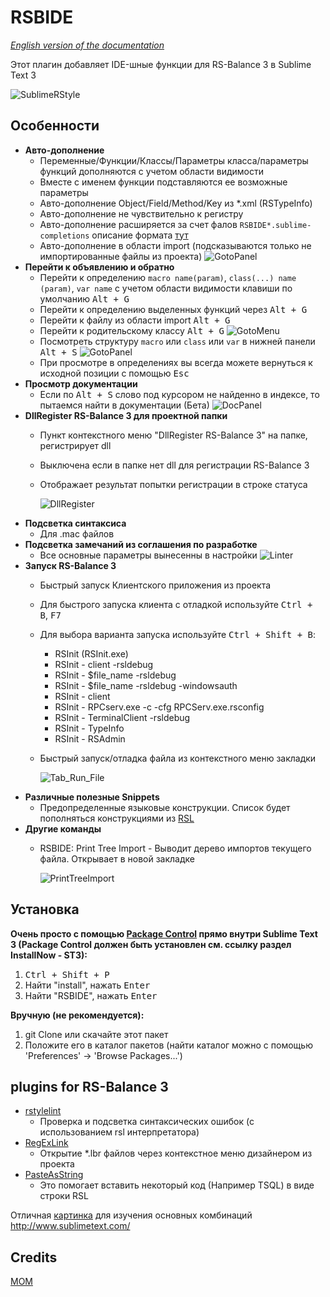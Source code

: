 # RSBIDE

*[English version of the documentation](readme.md)*

Этот плагин добавляет IDE-шные функции для RS-Balance 3 в Sublime Text 3

![SublimeRStyle](https://raw.github.com/mom1/RSBIDE/master/screenshot/SublimeRStyle.jpg)

Особенности
------------

* **Авто-дополнение**
    * Переменные/Функции/Классы/Параметры класса/параметры функций дополняются с учетом области видимости
    * Вместе с именем функции подставляются ее возможные параметры
    * Авто-дополнение Object/Field/Method/Key из *.xml (RSTypeInfo)
    * Авто-дополнение не чувствительно к регистру
    * Авто-дополнение расширяется за счет фалов `RSBIDE*.sublime-completions` описание формата [тут](http://docs.sublimetext.info/en/latest/reference/completions.html#file-format)
    * Авто-дополнение в области import (подсказываются только не импортированные файлы из проекта)
    ![GotoPanel](https://raw.github.com/mom1/RSBIDE/master/screenshot/Completion_Import.jpg)
* **Перейти к объявлению и обратно**
    * Перейти к определению  `macro name(param)`, `class(...) name (param)`, `var name`  с учетом области видимости клавиши по умолчанию <kbd>Alt + G</kbd>
    * Перейти к определению выделенных функций через <kbd>Alt + G</kbd>
    * Перейти к файлу из области import <kbd>Alt + G</kbd>
    * Перейти к родительскому классу <kbd>Alt + G</kbd>
    ![GotoMenu](https://raw.github.com/mom1/RSBIDE/master/screenshot/GotoMenu.jpg)
    * Посмотреть структуру `macro` или `class` или `var` в нижней панели <kbd>Alt + S</kbd>
    ![GotoPanel](https://raw.github.com/mom1/RSBIDE/master/screenshot/GotoPanel.jpg)
    * При просмотре в определениях вы всегда можете вернуться к исходной позиции с помощью <kbd>Esc</kbd>
* **Просмотр документации**
    * Если по <kbd>Alt + S</kbd> слово под курсором не найденно в индексе, то пытаемся найти в документации (Бета)
    ![DocPanel](https://raw.github.com/mom1/RSBIDE/master/screenshot/DocPanel.jpg)
* **DllRegister RS-Balance 3 для проектной папки**
    * Пункт контекстного меню "DllRegister RS-Balance 3" на папке, регистрирует dll
    * Выключена если в папке нет dll для регистрации RS-Balance 3
    * Отображает результат попытки регистрации в строке статуса

        ![DllRegister](https://raw.github.com/mom1/RSBIDE/master/screenshot/DllRegister_RS-Balance_3.jpg)
* **Подсветка синтаксиса**
    * Для .mac файлов
* **Подсветка замечаний из соглашения по разработке**
    * Все основные параметры вынесенны в настройки
    ![Linter](https://raw.github.com/mom1/RSBIDE/master/screenshot/Linter.jpg)
* **Запуск RS-Balance 3**
    * Быстрый запуск Клиентского приложения из проекта
    * Для быстрого запуска клиента с отладкой используйте <kbd>Ctrl + B</kbd>, <kbd>F7</kbd>
    * Для выбора варианта запуска используйте <kbd>Ctrl + Shift + B</kbd>:
        - RSInit (RSInit.exe)
        - RSInit - client -rsldebug
        - RSInit - $file_name -rsldebug
        - RSInit - $file_name -rsldebug -windowsauth
        - RSInit - client
        - RSInit - RPCserv.exe -c -cfg RPCServ.exe.rsconfig
        - RSInit - TerminalClient -rsldebug
        - RSInit - TypeInfo
        - RSInit - RSAdmin
    * Быстрый запуск/отладка файла из контекстного меню закладки

        ![Tab_Run_File](https://raw.github.com/mom1/RSBIDE/master/screenshot/Tab_Run_File.jpg)
* **Различные полезные Snippets**
    * Предопределенные языковые конструкции. Список будет пополняться конструкциями из [RSL](http://wiki.rs-balance.ru/index.php/RSL)
* **Другие команды**
    * RSBIDE: Print Tree Import - Выводит дерево импортов текущего файла. Открывает в новой закладке

        ![PrintTreeImport](https://raw.github.com/mom1/RSBIDE/master/screenshot/PrintTreeImport.jpg)

Установка
------------
**Очень просто с помощью [Package Control](http://wbond.net/sublime_packages/package_control) прямо внутри Sublime Text 3 (Package Control должен быть установлен см. ссылку раздел InstallNow - ST3):**

1.  <kbd>Ctrl + Shift + P</kbd>
2.  Найти "install", нажать <kbd>Enter</kbd>
3.  Найти "RSBIDE", нажать <kbd>Enter</kbd>

**Вручную (не рекомендуется):**

1.  git Clone или скачайте этот пакет
2.  Положите его в каталог пакетов (найти каталог можно с помощью 'Preferences' -> 'Browse Packages...')


## plugins for RS-Balance 3

 * [rstylelint](https://github.com/mom1/SublimeLinter-contrib-rstylelint)
    * Проверка и подсветка синтаксических ошибок (с использованием rsl интерпретатора)
 * [RegExLink](https://github.com/mom1/RegExLink)
    * Открытие *.lbr файлов через контекстное меню дизайнером из проекта
 * [PasteAsString](https://github.com/mom1/PasteAsString)
    * Это помогает вставить некоторый код (Например TSQL) в виде строки RSL

Отличная [картинка](https://raw.github.com/mom1/RSBIDE/master/screenshot/ST_Key.png) для изучения основных комбинаций http://www.sublimetext.com/


Credits
-----
[MOM](https://github.com/mom1)
